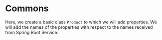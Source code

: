 # Commons
Here, we create a basic class <code>Product</code> to which we will add properties. We will add the names of the properties with respect to the names received from Spring Boot Service.